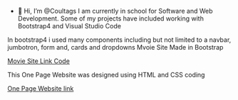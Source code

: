- 👋 Hi, I’m @Coultags
I am currently in school for Software and Web Development.
Some of my projects have included working with Bootstrap4 and Visual Studio Code


In bootstrap4 i used many components including but not limited to a navbar, jumbotron, form and, cards and dropdowns
Mvoie Site Made in Bootstrap

[Movie Site Link Code](https://coultags.github.io/)

This One Page Website was designed using HTML and CSS coding

[One Page Website link](https://coultags.github.io/One_Page_Website/)
